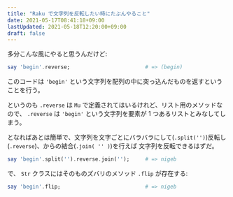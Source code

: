 ```yaml
---
title: "Raku で文字列を反転したい時にたぶんやること"
date: 2021-05-17T08:41:18+09:00
lastUpdated: 2021-05-18T12:20:00+09:00
draft: false
---
```


多分こんな風にやると思うんだけど:

``` raku
say 'begin'.reverse;                        # => (begin)
```

このコードは `'begin'`
という文字列を配列の中に突っ込んだものを返すということを行う。

というのも `.reverse` は `Mu` で定義されてはいるけれど、リスト用のメソッドなので、 `.reverse` は
`'begin'` という文字列を要素が 1 つあるリストとみなしてしまう。

となればあとは簡単で、文字列を文字ごとにバラバラにして(`.split('')`)反転し(`.reverse`)、からの結合(`.join( '' )`)を行えば
文字列を反転できるはずだ。

``` raku
say 'begin'.split('').reverse.join('');     # => nigeb
```

で、 `Str` クラスにはそのものズバリのメソッド `.flip` が存在する:

``` raku
say 'begin'.flip;                           # => nigeb
```
